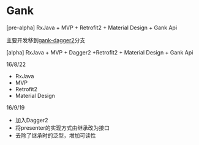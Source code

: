 # Gank


[pre-alpha] RxJava + MVP + Retrofit2 + Material Design + Gank Api

主要开发移到[gank-dagger2](https://github.com/bigggge/Gank/tree/gank-dagger)分支

[alpha] RxJava + MVP + Dagger2 +Retrofit2 + Material Design + Gank Api

16/8/22

- RxJava
- MVP
- Retrofit2
- Material Design

16/9/19
- 加入Dagger2
- 将presenter的实现方式由继承改为接口
- 去除了继承时的泛型，增加可读性